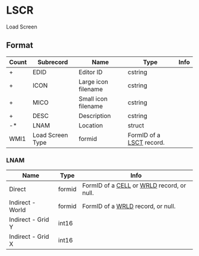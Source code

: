 LSCR
====

Load Screen

## Format

Count | Subrecord | Name | Type | Info
------|-------|------|------|-----
+ | EDID | Editor ID | cstring |
+ | ICON | Large icon filename | cstring |
+ | MICO | Small icon filename | cstring |
+ | DESC | Description | cstring |
-* | LNAM | Location | struct |
 | WMI1 | Load Screen Type | formid | FormID of a [LSCT](LSCT.md) record.

### LNAM

Name | Type | Info
-----|------|-----
Direct | formid | FormID of a [CELL](CELL.md) or [WRLD](WRLD.md) record, or null.
Indirect - World | formid | FormID of a [WRLD](WRLD.md) record, or null.
Indirect - Grid Y | int16 |
Indirect - Grid X | int16 |
